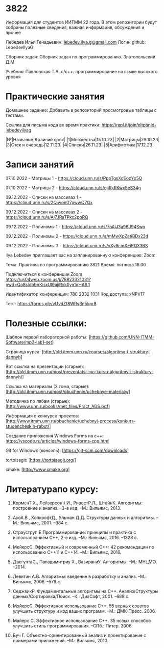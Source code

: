 # 3822
Информация для студентов ИИТММ 22 года.
В этом репозитории будут собраны полезные сведения, важная информация, обсуждения и прочее

Лебедев Илья Генадьевич: lebedev.ilya.g@gmail.com
Логин github: LebedevIlyaG 

Сборник задач:
Сборник задач по программированию. Златопольский Д.М.

Учебник:
Павловская Т.А. с/с++. программирование на языке высокого уровня

# Практические занятия

Домашнее задание:
Добавить в репозиторий просмотровые таблицы с тестами.

Ссылка для письма кода во время практики: https://repl.it/join/oltpbnid-lebedevilyag

|№|Название|Крайний срок|
|1|Множества|15.10.23|
|2|Матрицы|29.10.23|
|3|Стек и очередь|12.11.23|
|4|Списки|26.11.23|
|5|Арифметика|17.12.23|



# Записи занятий

07.10.2022 - Матрицы 1 - https://cloud.unn.ru/s/PppTgsXdEozYo5Q

07.10.2022 - Матрицы 2 - https://cloud.unn.ru/s/ojjRkRKwx5eS34g

09.12.2022 - Списки на массивах 1 - https://cloud.unn.ru/s/2QiwonG7pwwQ7Qx

09.12.2022 - Списки на массивах 2 - https://cloud.unn.ru/s/Ai7JRaTPkc2poRQ

09.12.2022 - Полиномы 1 - https://cloud.unn.ru/s/7oAjJ3a96J94Swo

09.12.2022 - Полиномы 2 - https://cloud.unn.ru/s/mMwXpZatiBDx23d

09.12.2022 - Полиномы 3 - https://cloud.unn.ru/s/xXy6cmXEiKQX3BS

﻿Ilya Lebedev приглашает вас на запланированную конференцию: Zoom.

Тема: Практика по программированию 3821
Время: пятница 18:00

Подключиться к конференции Zoom
https://us04web.zoom.us/j/78823321031?pwd=Qo8sldbbnKisxUl9ajiRxk0yn1qHA9.1

Идентификатор конференции: 788 2332 1031
Код доступа: xNPV17

Тест: https://forms.gle/vUvdZf8WRs3n5kpr8

# Полезные ссылки:

Шаблон первой лабораторной работы: [https://github.com/UNN-ITMM-Software/mp2-lab1-set]

Страница курса: [http://old.itmm.unn.ru/courses/algoritmy-i-struktury-dannyh]

Вот ссылка на презентации (старые): [http://old.itmm.unn.ru/most/prezentatsii-po-kursu-algoritmy-i-struktury-dannyh/]

Ссылка на материалы (2 тома, старые): [http://old.itmm.unn.ru/most/obuchenie/uchebnye-materialy/]

Методичка по лабам (старые): [http://www.unn.ru/books/met_files/Pract_ADS.pdf]


Информация о конкурсе проектов: [http://www.itmm.unn.ru/obuchenie/uchebnyj-process/konkurs-studencheskih-rabot/]

Создание приложения Windows Forms на c++: https://vscode.ru/articles/windows-forms-cpp.html

Git for Windows (консоль): [https://git-scm.com/downloads] 

tortoisegit: [https://tortoisegit.org/]

cmake: [http://www.cmake.org]

# Литературапо курсу:

1. КорменТ.Х., ЛейзерсонЧ.И., РивестР.Л., ШтайнК. Алгоритмы: построение и анализ. –3-е изд. –М.: Вильямс, 2013.

2. АхоА.В., ХопкрофтД., Ульман Д.Д. Структуры данных и алгоритмы. –М.: Вильямс, 2001. –384 с.

3. Страуструп Б.Программирование: принципы и практика с использованием С++, 2-е изд. –М.: Вильямс, 2016. –1328 с.

4. МейерсС. Эффективный и современный С++: 42 рекомендации по использованию C++11 и C++14. –М.: Вильямс, 2016.

5. ДасгуптаС., Пападимитриу Х., ВазираниУ. Алгоритмы. –М.: МНЦМО. –2014.

6. Левитин А.В. Алгоритмы: введение в разработку и анализ. –М.: Вильямс, 2006. –576 с.

7. СеджвикР. Фундаментальные алгоритмы на С++. Анализ/Структуры данных/Сортировка/Поиск. –К.: ДиаСофт, 2001. –688 с.

8. МэйерсС. Эффективное использование C++. 55 верных советов улучшить структуру и код ваших программ. –М.: ДМК-Пресс. 2006.

9. Майерс С. Эффективное использование С++. 35 новых способов улучшить стиль программирования. –СПб.: Питер. 2006.

10. Буч Г. Объектно-ориентированный анализ и проектирование с примерами приложений. –М.: Вильямс, 2010.
